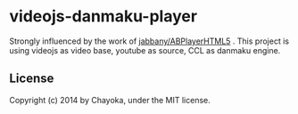 videojs-danmaku-player
======================

Strongly influenced by the work of [jabbany/ABPlayerHTML5](https://github.com/jabbany/ABPlayerHTML5) . This project
is using videojs as video base, youtube as source, CCL as danmaku engine.

## License
Copyright (c) 2014 by Chayoka, under the MIT license.
